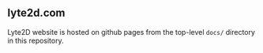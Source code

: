 ## lyte2d.com
Lyte2D website is hosted on github pages from the top-level `docs/` directory in this repository.

